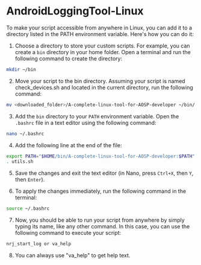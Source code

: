# AndroidLoggingTool-Linux

To make your script accessible from anywhere in Linux, you can add it to a directory listed in the PATH environment variable. Here's how you can do it:

1. Choose a directory to store your custom scripts. For example, you can create a `bin` directory in your home folder. Open a terminal and run the following command to create the directory:
```bash
mkdir ~/bin
```

2. Move your script to the bin directory. Assuming your script is named check_devices.sh and located in the current directory, run the following command:
```bash
mv <downloaded_folder>/A-complete-linux-tool-for-AOSP-developer ~/bin/
```

3. Add the `bin` directory to your `PATH` environment variable. Open the `.bashrc` file in a text editor using the following command:
```bash
nano ~/.bashrc
```

4. Add the following line at the end of the file:
```bash
export PATH="$HOME/bin/A-complete-linux-tool-for-AOSP-developer:$PATH"
. utils.sh
```

5. Save the changes and exit the text editor (in Nano, press `Ctrl+X`, then `Y`, then `Enter`).

6. To apply the changes immediately, run the following command in the terminal:
```bash
source ~/.bashrc
```

7. Now, you should be able to run your script from anywhere by simply typing its name, like any other command. In this case, you can use the following command to execute your script:
```bash
nrj_start_log or va_help
```

8. You can always use "va_help" to get help text.
